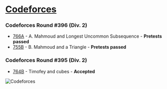 # [Codeforces](http://codeforces.com)

### Codeforces Round #396 (Div. 2)
- [766A]() - A. Mahmoud and Longest Uncommon Subsequence - **Pretests passed**
- [755B]() - B. Mahmoud and a Triangle - **Pretests passed**

### Codeforces Round #395 (Div. 2)
- [764B](http://codeforces.com/problemset/problem/764/B) - Timofey and cubes - **Accepted**

![Codeforces](https://camo.githubusercontent.com/9aadb18f628a91a3beeec69062b7d7ad3aa6068e/68747470733a2f2f646c2e64726f70626f7875736572636f6e74656e742e636f6d2f752f3130313632333837362f636f6465666f726365732e737667)

